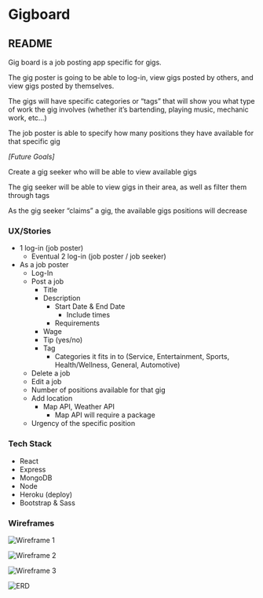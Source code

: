 # Gigboard

## README

Gig board is a job posting app specific for gigs.

The gig poster is going to be able to log-in, view gigs posted by others, and view gigs posted by themselves.

The gigs will have specific categories or “tags” that will show you what type of work the gig involves (whether it’s bartending, playing music, mechanic work, etc…)

The job poster is able to specify how many positions they have available for that specific gig

_[Future Goals]_

Create a gig seeker who will be able to view available gigs

The gig seeker will be able to view gigs in their area, as well as filter them through tags

As the gig seeker “claims” a gig, the available gigs positions will decrease

### UX/Stories

- 1 log-in (job poster)
  - Eventual 2 log-in (job poster / job seeker)
- As a job poster
  - Log-In
  - Post a job
    - Title
    - Description
      - Start Date & End Date
        - Include times
      - Requirements
    - Wage
    - Tip (yes/no)
    - Tag
      - Categories it fits in to (Service, Entertainment, Sports, Health/Wellness, General, Automotive)
  - Delete a job
  - Edit a job
  - Number of positions available for that gig
  - Add location
    - Map API, Weather API
      - Map API will require a package
  - Urgency of the specific position

### Tech Stack

- React
- Express
- MongoDB
- Node
- Heroku (deploy)
- Bootstrap & Sass

### Wireframes

![Wireframe 1]("./images/Wireframe1.png")

![Wireframe 2]("./images/Wireframe2.png")

![Wireframe 3]("./images/Wireframe3.png")

![ERD]("./images/erd.png")
